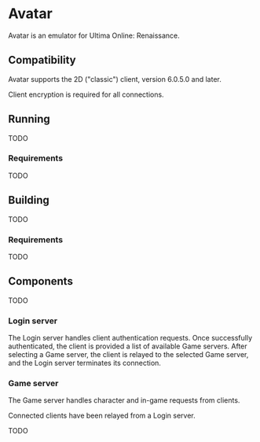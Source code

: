 # Avatar

Avatar is an emulator for Ultima Online: Renaissance.

## Compatibility

Avatar supports the 2D ("classic") client, version 6.0.5.0 and later.

Client encryption is required for all connections.

## Running

TODO

### Requirements

TODO

## Building

TODO

### Requirements

TODO

## Components

TODO

### Login server

The Login server handles client authentication requests. Once successfully
authenticated, the client is provided a list of available Game servers. After
selecting a Game server, the client is relayed to the selected Game server, and
the Login server terminates its connection.

### Game server

The Game server handles character and in-game requests from clients.

Connected clients have been relayed from a Login server.

TODO
